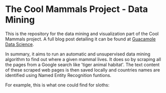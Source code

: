# The Cool Mammals Project - Data Mining
This is the repository for the data mining and visualization part of the Cool Mammals project. A full blog post detailing it can be found at [Guacamole Data Science](https://luiztauffer.github.io/guacamole-data-science/posts/2019-03-16-mammals-data-mining/).

In summary, it aims to run an automatic and unsupervised data mining algorithm to find out where a given mammal lives. It does so by scraping all the pages from a Google search like 'tiger animal habitat'. The text content of these scraped web pages is then saved locally and countries names are identified using Named Entity Recognition funtions.

For example, this is what one could find for sloths:


